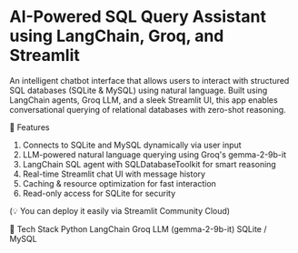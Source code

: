 # AI-Powered SQL Query Assistant using LangChain, Groq, and Streamlit
An intelligent chatbot interface that allows users to interact with structured SQL databases (SQLite & MySQL) using natural language. Built using LangChain agents, Groq LLM, and a sleek Streamlit UI, this app enables conversational querying of relational databases with zero-shot reasoning.

📌 Features
1. Connects to SQLite and MySQL dynamically via user input
2. LLM-powered natural language querying using Groq's gemma-2-9b-it
3. LangChain SQL agent with SQLDatabaseToolkit for smart reasoning
4. Real-time Streamlit chat UI with message history
5. Caching & resource optimization for fast interaction
6. Read-only access for SQLite for security

(💡 You can deploy it easily via Streamlit Community Cloud)

🧱 Tech Stack
Python
LangChain
Groq LLM (gemma-2-9b-it)
SQLite / MySQL

